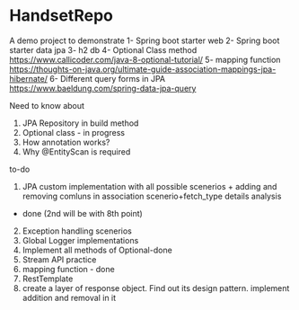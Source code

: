 # HandsetRepo
A demo project to demonstrate
1- Spring boot starter web
2- Spring boot starter data jpa
3- h2 db
4- Optional Class method
https://www.callicoder.com/java-8-optional-tutorial/
5- mapping function
https://thoughts-on-java.org/ultimate-guide-association-mappings-jpa-hibernate/
6- Different query forms in JPA
https://www.baeldung.com/spring-data-jpa-query

Need to know about
1) JPA Repository in build method
2) Optional class - in progress
3) How annotation works?
4) Why @EntityScan is required

to-do
1) JPA custom implementation with all possible scenerios + adding and removing comluns in association scenerio+fetch_type details analysis
- done (2nd will be with 8th point)
2) Exception handling scenerios
3) Global Logger implementations
4) Implement all methods of Optional-done
5) Stream API practice
6) mapping function - done
7) RestTemplate
8) create a layer of response object. Find out its design pattern. implement addition and removal in it

